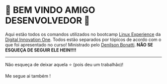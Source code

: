 # :star2: **BEM VINDO AMIGO DESENVOLVEDOR** :star2:


Aqui estão todos os comandos utilizados no bootcamp [Linux Experience](http:https://web.dio.me/track/linux-experience// "Linux Experience") da [Digital Innovation One](https://www.dio.me/ "Digital Innovation One"). Todos estão separados por tópicos de acordo com o que foi apresentado no curso! Ministrado pelo [Denilson Bonatti](https://github.com/denilsonbonatti).<b> NÃO SE ESQUEÇA DE SEGUIR ELE HEIN!!!!</b>


---------------
Não esqueça de deixar aquela :star: (pois deu um trabalhão)!


Me segue ai também ! 

